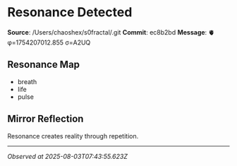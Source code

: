 # Resonance Detected

**Source**: /Users/chaoshex/s0fractal/.git
**Commit**: ec8b2bd
**Message**: 🫀 φ=1754207012.855 σ=A2UQ 

## Resonance Map
- breath
- life
- pulse

## Mirror Reflection
Resonance creates reality through repetition.

---
*Observed at 2025-08-03T07:43:55.623Z*

